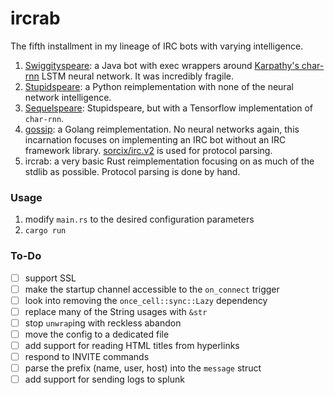 # ircrab

The fifth installment in my lineage of IRC bots with varying intelligence.
1. [Swiggityspeare](https://github.com/raidancampbell/swiggityspeare): a Java bot with exec wrappers around [Karpathy's char-rnn](https://github.com/karpathy/char-rnn) LSTM neural network.  It was incredibly fragile.
2. [Stupidspeare](https://github.com/raidancampbell/stupidspeare): a Python reimplementation with none of the neural network intelligence.
3. [Sequelspeare](https://github.com/raidancampbell/sequelspeare): Stupidspeare, but with a Tensorflow implementation of `char-rnn`.
4. [gossip](https://github.com/raidancampbell/gossip): a Golang reimplementation.  No neural networks again, this incarnation focuses on implementing  an IRC bot without an IRC framework library.  [sorcix/irc.v2](https://github.com/sorcix/irc/tree/v2) is used for protocol parsing.
5. ircrab: a very basic Rust reimplementation focusing on as much of the stdlib as possible. Protocol parsing is done by hand.

### Usage
1. modify `main.rs` to the desired configuration parameters
2. `cargo run`

### To-Do
 - [ ] support SSL
 - [ ] make the startup channel accessible to the `on_connect` trigger
 - [ ] look into removing the `once_cell::sync::Lazy` dependency
 - [ ] replace many of the String usages with `&str`
 - [ ] stop `unwrap`ing with reckless abandon
 - [ ] move the config to a dedicated file
 - [ ] add support for reading HTML titles from hyperlinks
 - [ ] respond to INVITE commands
 - [ ] parse the prefix (name, user, host) into the `message` struct
 - [ ] add support for sending logs to splunk